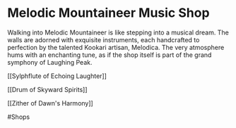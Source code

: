 # Melodic Mountaineer Music Shop

Walking into Melodic Mountaineer is like stepping into a musical dream. The walls are adorned with exquisite instruments, each handcrafted to perfection by the talented Kookari artisan, Melodica. The very atmosphere hums with an enchanting tune, as if the shop itself is part of the grand symphony of Laughing Peak.

[[Sylphflute of Echoing Laughter]]

[[Drum of Skyward Spirits]]

[[Zither of Dawn's Harmony]]


#Shops